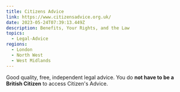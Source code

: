 ```yaml
---
title: Citizens Advice
link: https://www.citizensadvice.org.uk/
date: 2023-05-24T07:39:13.449Z
description: Benefits, Your Rights, and the Law
topics:
  - Legal-Advice
regions:
  - London
  - North West
  - West Midlands
---
```

Good quality, free, independent legal advice. You do **not have to be a British Citizen** to access Citizen's Advice.